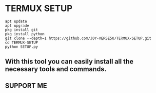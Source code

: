 # TERMUX SETUP
```
apt update
apt upgrade
pkg install git
pkg install python
git clone --depth=1 https://github.com/JOY-VERSE50/TERMUX-SETUP.git
cd TERMUX-SETUP
python SETUP.py
```

## With this tool you can easily install all the necessary tools and commands.

## SUPPORT ME
